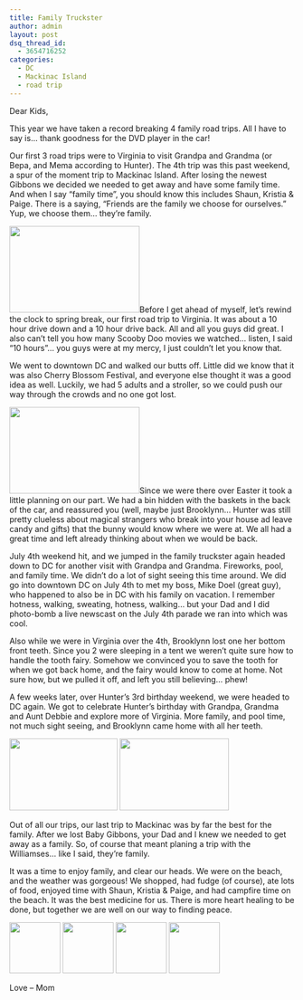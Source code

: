 ```yaml
---
title: Family Truckster
author: admin
layout: post
dsq_thread_id:
  - 3654716252
categories:
  - DC
  - Mackinac Island
  - road trip
---
```

Dear Kids,

This year we have taken a record breaking 4 family road trips. All I have to say is&#8230; thank goodness for the DVD player in the car!

Our first 3 road trips were to Virginia to visit Grandpa and Grandma (or Bepa, and Mema according to Hunter). The 4th trip was this past weekend, a spur of the moment trip to Mackinac Island. After losing the newest Gibbons we decided we needed to get away and have some family time. And when I say &#8220;family time&#8221;, you should know this includes Shaun, Kristia & Paige. There is a saying, &#8220;Friends are the family we choose for ourselves.&#8221; Yup, we choose them&#8230; they&#8217;re family.

<a onclick="javascript:_gaq.push(['_trackPageview', '/download/wp-content/uploads/2010/08/IMG_0426.jpg']);"  href="http://saragibby.com/wp-content/uploads/2010/08/IMG_0426.jpg"><img class="alignright size-medium wp-image-80" title="IMG_0426" src="http://saragibby.com/wp-content/uploads/2010/08/IMG_0426-300x200.jpg" alt="" width="230" height="153" /></a>Before I get ahead of myself, let&#8217;s rewind the clock to spring break, our first road trip to Virginia. It was about a 10 hour drive down and a 10 hour drive back. All and all you guys did great. I also can&#8217;t tell you how many Scooby Doo movies we watched&#8230; listen, I said &#8220;10 hours&#8221;&#8230; you guys were at my mercy, I just couldn&#8217;t let you know that.

We went to downtown DC and walked our butts off. Little did we know that it was also Cherry Blossom Festival, and everyone else thought it was a good idea as well. Luckily, we had 5 adults and a stroller, so we could push our way through the crowds and no one got lost.

<a onclick="javascript:_gaq.push(['_trackPageview', '/download/wp-content/uploads/2010/08/IMG_0484.jpg']);"  href="http://saragibby.com/wp-content/uploads/2010/08/IMG_0484.jpg"><img class="size-medium wp-image-83 alignright" title="IMG_0484" src="http://saragibby.com/wp-content/uploads/2010/08/IMG_0484-300x200.jpg" alt="" width="230" height="153" /></a>Since we were there over Easter it took a little planning on our part. We had a bin hidden with the baskets in the back of the car, and reassured you (well, maybe just Brooklynn&#8230; Hunter was still pretty clueless about magical strangers who break into your house ad leave candy and gifts) that the bunny would know where we were at. We all had a great time and left already thinking about when we would be back.

July 4th weekend hit, and we jumped in the family truckster again headed down to DC for another visit with Grandpa and Grandma. Fireworks, pool, and family time. We didn&#8217;t do a lot of sight seeing this time around. We did go into downtown DC on July 4th to met my boss, Mike Doel (great guy), who happened to also be in DC with his family on vacation. I remember hotness, walking, sweating, hotness, walking&#8230; but your Dad and I did photo-bomb a live newscast on the July 4th parade we ran into which was cool.

Also while we were in Virginia over the 4th, Brooklynn lost one her bottom front teeth. Since you 2 were sleeping in a tent we weren&#8217;t quite sure how to handle the tooth fairy. Somehow we convinced you to save the tooth for when we got back home, and the fairy would know to come at home. Not sure how, but we pulled it off, and left you still believing&#8230; phew!

A few weeks later, over Hunter&#8217;s 3rd birthday weekend, we were headed to DC again. We got to celebrate Hunter&#8217;s birthday with Grandpa, Grandma and Aunt Debbie and explore more of Virginia. More family, and pool time, not much sight seeing, and Brooklynn came home with all her teeth.

<a onclick="javascript:_gaq.push(['_trackPageview', '/download/wp-content/uploads/2010/08/IMG_1316.jpg']);"  href="http://saragibby.com/wp-content/uploads/2010/08/IMG_1316.jpg"><img class="alignnone size-medium wp-image-86" title="IMG_1316" src="http://saragibby.com/wp-content/uploads/2010/08/IMG_1316-300x200.jpg" alt="" width="191" height="127" /></a> <a onclick="javascript:_gaq.push(['_trackPageview', '/download/wp-content/uploads/2010/08/IMG_1329.jpg']);"  href="http://saragibby.com/wp-content/uploads/2010/08/IMG_1329.jpg"><img class="alignnone size-medium wp-image-87" title="IMG_1329" src="http://saragibby.com/wp-content/uploads/2010/08/IMG_1329-300x200.jpg" alt="" width="193" height="127" /></a>

Out of all our trips, our last trip to Mackinac was by far the best for the family. After we lost Baby Gibbons, your Dad and I knew we needed to get away as a family. So, of course that meant planing a trip with the Williamses&#8230; like I said, they&#8217;re family.

It was a time to enjoy family, and clear our heads. We were on the beach, and the weather was gorgeous! We shopped, had fudge (of course), ate lots of food, enjoyed time with Shaun, Kristia & Paige, and had campfire time on the beach. It was the best medicine for us. There is more heart healing to be done, but together we are well on our way to finding peace.

<a onclick="javascript:_gaq.push(['_trackPageview', '/download/wp-content/uploads/2010/08/IMG_15421.jpg']);"  href="http://saragibby.com/wp-content/uploads/2010/08/IMG_15421.jpg"><img class="alignnone size-thumbnail wp-image-108" title="IMG_1542" src="http://saragibby.com/wp-content/uploads/2010/08/IMG_15421-150x150.jpg" alt="" width="90" height="90" /></a> <a onclick="javascript:_gaq.push(['_trackPageview', '/download/wp-content/uploads/2010/08/IMG_1602.jpg']);"  href="http://saragibby.com/wp-content/uploads/2010/08/IMG_1602.jpg"><img class="alignnone size-thumbnail wp-image-99" title="IMG_1602" src="http://saragibby.com/wp-content/uploads/2010/08/IMG_1602-150x150.jpg" alt="" width="90" height="90" /></a> <a onclick="javascript:_gaq.push(['_trackPageview', '/download/wp-content/uploads/2010/08/IMG_1635.jpg']);"  href="http://saragibby.com/wp-content/uploads/2010/08/IMG_1635.jpg"><img class="alignnone size-thumbnail wp-image-100" title="IMG_1635" src="http://saragibby.com/wp-content/uploads/2010/08/IMG_1635-150x150.jpg" alt="" width="90" height="90" /></a> <a onclick="javascript:_gaq.push(['_trackPageview', '/download/wp-content/uploads/2010/08/IMG_1656.jpg']);"  href="http://saragibby.com/wp-content/uploads/2010/08/IMG_1656.jpg"><img class="alignnone size-thumbnail wp-image-101" title="IMG_1656" src="http://saragibby.com/wp-content/uploads/2010/08/IMG_1656-150x150.jpg" alt="" width="90" height="90" /></a>

Love &#8211; Mom

<p style="text-align: left;">
